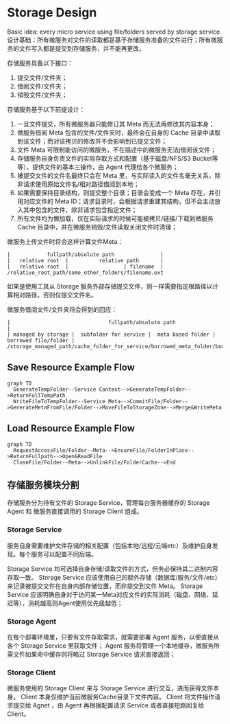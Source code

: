 # Storage Design

Basic idea: every micro service using file/folders served by storage service.
设计基础：所有微服务对文件的读取都是基于存储服务准备的文件进行；所有微服务的文件写入都是提交到存储服务，并不能再更改。

存储服务具备以下接口：

1. 提交文件/文件夹；
2. 借阅文件/文件夹；
3. 销毁文件/文件夹；

存储服务基于以下前提设计：

1. 一旦文件提交，所有微服务器只能修订其 Meta 而无法再修改其内容本身；
2. 微服务借阅 Meta 包含的文件/文件夹时，最终会在自身的 Cache 目录中读取到该文件；而对该拷贝的修改并不会影响到已提交文件；
3. 文件 Meta 可限制能访问的微服务，不在描述中的微服务无法j借阅该文件；
4. 存储服务自身负责文件的实际存取方式和配置（基于磁盘/NFS/S3 Bucket等等），提供文件的基本三操作，由 Agent 代理给各个微服务；
5. 被提交文件的文件名最终只会在 Meta 里，与实际读入的文件名毫无关系，除非请求使用原始文件名/相对路径借阅到本地；
6. 如果需要保持目录结构，则提交整个目录；目录会变成一个 Meta 存在，并引用对应文件的 Meta ID；请求目录时，会根据请求重建其结构，但不会主动放入其中包含的文件，除非请求包含指定文件；
7. 所有文件均为懒加载，仅在实际请求的时候可能被拷贝/链接/下载到微服务 Cache 目录中，并在微服务销毁/文件读取关闭文件时清理；

微服务上传文件时将会这样计算文件Meta：

```
|            fullpath/absolute path               |
|   relative root  |          relative path       |
|   relative root  |                  | filename  |
/relative_root_path/some_other_folders/filename.ext
```

如果是使用工具从 Storage 服务外部存储提交文件，则一样需要指定根路径以计算相对路径，否则仅提交文件名。

微服务借阅文件/文件夹将会得到的回应：

```
|                                fullpath/absolute path                                    |
| managed by storage |  subfolder for service |  meta based folder |  borrowed file/folder |
/storage_managed_path/cache_folder_for_service/borrowed_meta_folder/borrowed_file.ext/folder
```

## Save Resource Example Flow

```mermaid
graph TD
  GenerateTempFolder--Service Context-->GenerateTempFolder-->ReturnFullTempPath
  WriteFileToTempFolder--Service Meta-->CommitFile/Folder-->GenerateMetaFromFile/Folder-->MoveFileToStorageZone-->Merge&WriteMeta
```

## Load Resource Example Flow

```mermaid
graph TD
  RequestAccessFile/Folder--Meta-->EnsureFile/FolderInPlace-->ReturnFullpath-->Open&ReadFile
  CloseFile/Folder--Meta-->UnlinkFile/FolderCache-->End
```

## 存储服务模块分割

存储服务分为持有文件的 Storage Service，管理每台服务器缓存的 Storage Agent 和 微服务直接调用的 Storage Client 组成。

### Storage Service 

服务自身需要维护文件存储的相关配置（包括本地/远程/云端etc）及维护自身发现。每个服务可以配置不同后端。

Storage Service 均可选择自身存储/读取文件的方式，但务必保持其二进制内容存取一致。
Storage Service 应该使用自己的额外存储（数据库/服务/文件/etc）来记录被提交文件在自身内部存储位置，而非提交到文件 Meta。
Storage Service 应该明确自身对于访问某一Meta对应文件的实际消耗（磁盘、网络、延迟等），消耗越高则Agent使用优先级越低；

### Storage Agent

在每个部署环境里，只要有文件存取需求，就需要部署 Agent 服务，以便直接从各个 Storage Service 里获取文件；
Agent 服务将管理一个本地缓存，微服务所需文件如果命中缓存则将略过 Storage Service 请求直接返回；

### Storage Client

微服务使用的 Storage Client 来与 Storage Service 进行交互，进而获得文件本身。 
Client 本身仅维护当前微服务Cache目录下文件内容。
Client 将文件操作请求提交给 Agnet ，由 Agent 再根据配置请求 Service 或者直接短路回复给 Client。